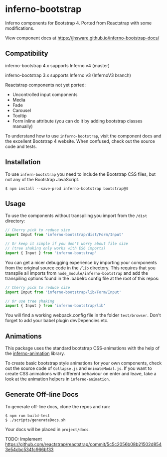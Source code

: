 # inferno-bootstrap
Inferno components for Bootstrap 4. Ported from Reactstrap with some modifications.

View component docs at https://jhsware.github.io/inferno-bootstrap-docs/

## Compatibility

inferno-bootstrap 4.x supports Inferno v4 (master)

inferno-bootstrap 3.x supports Inferno v3 (InfernoV3 branch)

Reactstrap components not yet ported:
- Uncontrolled input components
- Media
- Fade
- Carousel
- Tooltip
- Form inline attribute (you can do it by adding bootstrap classes manually)

To understand how to use `inferno-bootstrap`, visit the component docs and the excellent Bootstrap 4 website. When confused, check out the source code and tests.

## Installation
To use `infern-bootstrap` you need to include the Bootstrap CSS files, but not any of the Bootstrap JavaScript.

```
$ npm install --save-prod inferno-bootstrap bootstrap@4
```

## Usage 
To use the components without transpiling you import from the `/dist` directory:

```JavaScript
// Cherry pick to reduce size
import Input from 'inferno-bootstrap/dist/Form/Input'

// Or keep it simple if you don't worry about file size
// (tree shaking only works with ES6 imports)
import { Input } from 'inferno-bootstrap'
```
 
You can get a nicer debugging experience by importing your components from the original source code
in the `/lib` directory. This requires that you transpile all imports from `node_module/inferno-bootstrap` and add the transpiling options found in the .babelrc config file at the root of this repos:

```JavaScript
// Cherry pick to reduce size
import Input from 'inferno-bootstrap/lib/Form/Input'

// Or use tree shaking
import { Input } from 'inferno-bootstrap/lib'
```

You will find a working webpack.config file in the folder `test/browser`. Don't forget to add your babel plugin devDepencies etc.

## Animations ##
This package uses the standard bootstrap CSS-animations with the help of the [inferno-animation](https://github.com/jhsware/inferno-animation) library.

To create basic bootstrap style animations for your own components, check out the source code of 
`Collapse.js` and `AnimateModal.js`. If you want to create CSS animations with different behaviour on enter
and leave, take a look at the animation helpers in `inferno-animation`.

## Generate Off-line Docs ##
To generate off-line docs, clone the repos and run:

```
$ npm run build-test
$ ./scripts/generateDocs.sh
```

Your docs will be placed in `project/docs`.

TODO: Implement https://github.com/reactstrap/reactstrap/commit/5c5c2056b08b21502d8543e54cbc5341c966bf33
